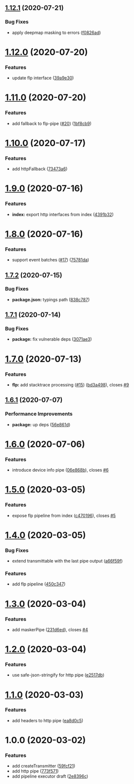 ## [1.12.1](https://github.com/qiwi/event-transmitter/compare/v1.12.0...v1.12.1) (2020-07-21)


### Bug Fixes

* apply deepmap masking to errors ([f0826ad](https://github.com/qiwi/event-transmitter/commit/f0826adc6e92186158176921490711bd67a50bb8))

# [1.12.0](https://github.com/qiwi/event-transmitter/compare/v1.11.0...v1.12.0) (2020-07-20)


### Features

* update flp interface ([39a9e30](https://github.com/qiwi/event-transmitter/commit/39a9e30074af1a2bec50bf33deca45e9b32e500e))

# [1.11.0](https://github.com/qiwi/event-transmitter/compare/v1.10.0...v1.11.0) (2020-07-20)


### Features

* add fallback to flp-pipe ([#20](https://github.com/qiwi/event-transmitter/issues/20)) ([1bf8cb9](https://github.com/qiwi/event-transmitter/commit/1bf8cb95093a43f7c1739c97d6c77984c63da473))

# [1.10.0](https://github.com/qiwi/event-transmitter/compare/v1.9.0...v1.10.0) (2020-07-17)


### Features

* add httpFallback ([73473a6](https://github.com/qiwi/event-transmitter/commit/73473a6771aa57df9f33c8d86176148cb380691a))

# [1.9.0](https://github.com/qiwi/event-transmitter/compare/v1.8.0...v1.9.0) (2020-07-16)


### Features

* **index:** export http interfaces from index ([4391b32](https://github.com/qiwi/event-transmitter/commit/4391b3291867907d7ab450e633475fb701675119))

# [1.8.0](https://github.com/qiwi/event-transmitter/compare/v1.7.2...v1.8.0) (2020-07-16)


### Features

* support event batches ([#17](https://github.com/qiwi/event-transmitter/issues/17)) ([75781da](https://github.com/qiwi/event-transmitter/commit/75781da5bda5535d3726bde130ce7edf3a4179df))

## [1.7.2](https://github.com/qiwi/event-transmitter/compare/v1.7.1...v1.7.2) (2020-07-15)


### Bug Fixes

* **package.json:** typings path ([838c787](https://github.com/qiwi/event-transmitter/commit/838c7873dac8f2681256eba87fa27ccac7c80f12))

## [1.7.1](https://github.com/qiwi/event-transmitter/compare/v1.7.0...v1.7.1) (2020-07-14)


### Bug Fixes

* **package:** fix vulnerable deps ([3071ae3](https://github.com/qiwi/event-transmitter/commit/3071ae3b2a3a9fcb008d9fbc71609f5ef96c5f93))

# [1.7.0](https://github.com/qiwi/event-transmitter/compare/v1.6.1...v1.7.0) (2020-07-13)


### Features

* **flp:** add stacktrace processing ([#15](https://github.com/qiwi/event-transmitter/issues/15)) ([bd3a498](https://github.com/qiwi/event-transmitter/commit/bd3a498212a70b4085cd4995ca076936f720d37b)), closes [#9](https://github.com/qiwi/event-transmitter/issues/9)

## [1.6.1](https://github.com/qiwi/event-transmitter/compare/v1.6.0...v1.6.1) (2020-07-07)


### Performance Improvements

* **package:** up deps ([56e861d](https://github.com/qiwi/event-transmitter/commit/56e861d0bbe868d68a8f6bb7b9aaebdf5f1ec950))

# [1.6.0](https://github.com/qiwi/event-transmitter/compare/v1.5.0...v1.6.0) (2020-07-06)


### Features

* introduce device info pipe ([06e868b](https://github.com/qiwi/event-transmitter/commit/06e868ba01304b6a2664120b0e712dc96a32aa33)), closes [#6](https://github.com/qiwi/event-transmitter/issues/6)

# [1.5.0](https://github.com/qiwi/event-transmitter/compare/v1.4.0...v1.5.0) (2020-03-05)


### Features

* expose flp pipeline from index ([c470196](https://github.com/qiwi/event-transmitter/commit/c470196ce677351a470b987b10dedd25abb9c967)), closes [#5](https://github.com/qiwi/event-transmitter/issues/5)

# [1.4.0](https://github.com/qiwi/event-transmitter/compare/v1.3.0...v1.4.0) (2020-03-05)


### Bug Fixes

* extend transmittable with the last pipe output ([a66f59f](https://github.com/qiwi/event-transmitter/commit/a66f59fc5239d2f278c184e86ae5b7315b6003b0))


### Features

* add flp pipeline ([450c347](https://github.com/qiwi/event-transmitter/commit/450c347421f4ab36da6a9e07ee0506bf36ed353b))

# [1.3.0](https://github.com/qiwi/event-transmitter/compare/v1.2.0...v1.3.0) (2020-03-04)


### Features

* add maskerPipe ([231d6ed](https://github.com/qiwi/event-transmitter/commit/231d6ed47f10e600f4998d2ce3e77d26a2d3aba5)), closes [#4](https://github.com/qiwi/event-transmitter/issues/4)

# [1.2.0](https://github.com/qiwi/event-transmitter/compare/v1.1.0...v1.2.0) (2020-03-04)


### Features

* use safe-json-stringify for http pipe ([e2517db](https://github.com/qiwi/event-transmitter/commit/e2517dba748487faae90a9bd46ddf45ff2513e85))

# [1.1.0](https://github.com/qiwi/event-transmitter/compare/v1.0.0...v1.1.0) (2020-03-03)


### Features

* add headers to http pipe ([ea8d0c5](https://github.com/qiwi/event-transmitter/commit/ea8d0c566d9a1428d354cce80ad6de27253e8910))

# 1.0.0 (2020-03-02)


### Features

* add createTransmitter ([59fcf21](https://github.com/qiwi/event-transmitter/commit/59fcf21e28ebd7426cb3e88eccf2a07774c0ea81))
* add http pipe ([773f571](https://github.com/qiwi/event-transmitter/commit/773f57130ec99fa16232320ad3a82737d5e25130))
* add pipeline executor draft ([2e8396c](https://github.com/qiwi/event-transmitter/commit/2e8396cc4a0fcbd23e51028407daa19cae7a5edf))
